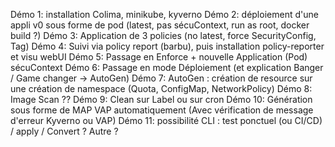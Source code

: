 
Démo 1: installation Colima, minikube, kyverno
Démo 2: déploiement d'une appli v0 sous forme de pod (latest, pas sécuContext, run as root, docker build ?)
Démo 3: Application de 3 policies (no latest, force SecurityConfig, Tag)
Démo 4: Suivi via policy report (barbu), puis installation policy-reporter et visu webUI
Démo 5: Passage en Enforce + nouvelle Application (Pod) sécuContext
Démo 6: Passage en mode Déploiement (et explication Banger / Game changer -> AutoGen)
Démo 7: AutoGen : création de resource sur une création de namespace (Quota, ConfigMap, NetworkPolicy)
Démo 8: Image Scan ??
Démo 9: Clean sur Label ou sur cron 
Démo 10: Génération sous forme de MAP VAP automatiquement  (Avec vérification de message d'erreur Kyverno ou VAP)
Démo 11: possibilité CLI : test ponctuel (ou CI/CD) / apply / Convert ? Autre ?




